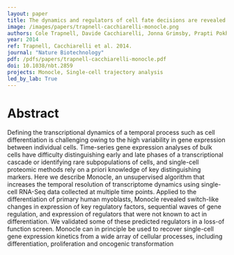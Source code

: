 ```yaml
---
layout: paper
title: The dynamics and regulators of cell fate decisions are revealed by pseudotemporal ordering of single cells
image: /images/papers/trapnell-cacchiarelli-monocle.png
authors: Cole Trapnell, Davide Cacchiarelli, Jonna Grimsby, Prapti Pokharel, Shuqiang Li, Michael Morse, Niall J. Lennon, Kenneth J. Livak, Tarjei S. Mikkelsen, John L. Rinn.
year: 2014
ref: Trapnell, Cacchiarelli et al. 2014.
journal: "Nature Biotechnology"
pdf: /pdfs/papers/trapnell-cacchiarelli-monocle.pdf
doi: 10.1038/nbt.2859
projects: Monocle, Single-cell trajectory analysis
led_by_lab: True
---
```


# Abstract

Defining the transcriptional dynamics of a temporal process such as cell differentiation is challenging owing to the high variability in gene expression between
individual cells. Time-series gene expression analyses of bulk cells have difficulty distinguishing early and late phases of a transcriptional cascade or
identifying rare subpopulations of cells, and single-cell proteomic methods rely on a priori knowledge of key distinguishing markers. Here we describe Monocle,
an unsupervised algorithm that increases the temporal resolution of transcriptome dynamics using single-cell RNA-Seq data collected at multiple time points.
Applied to the differentiation of primary human myoblasts, Monocle revealed switch-like changes in expression of key regulatory factors, sequential waves of
gene regulation, and expression of regulators that were not known to act in differentiation. We validated some of these predicted regulators in a loss-of
function screen. Monocle can in principle be used to recover single-cell gene expression kinetics from a wide array of cellular processes, including
differentiation, proliferation and oncogenic transformation

